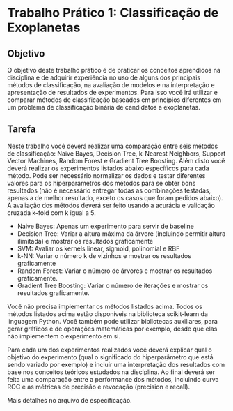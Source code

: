 # Trabalho Prático 1: Classificação de Exoplanetas
## Objetivo
O objetivo deste trabalho prático é de praticar os conceitos aprendidos na disciplina e de adquirir experiência no uso de alguns dos principais métodos de classificação, na avaliação de modelos e na interpretação e apresentação de resultados de experimentos. Para isso você irá utilizar e comparar métodos de classificação baseados em princípios diferentes em um problema de classificação binária de candidatos a exoplanetas.

## Tarefa

Neste trabalho você deverá realizar uma comparação entre seis métodos de classificação: Naive Bayes, Decision Tree, k-Nearest Neighbors, Support Vector Machines, Random Forest e Gradient Tree Boosting. Além disto você deverá realizar os experimentos listados abaixo específicos para cada método. Pode ser necessário normalizar os dados e testar diferentes valores para os hiperparâmetros dos métodos para se obter bons resultados (não é necessário entregar todas as combinações testadas, apenas a de melhor resultado, exceto os casos que foram pedidos abaixo). A avaliação dos métodos deverá ser feito usando a acurácia e validação cruzada k-fold com k igual a 5.

- Naive Bayes: Apenas um experimento para servir de baseline
- Decision Tree: Variar a altura máxima da árvore (incluindo permitir altura ilimitada) e mostrar os resultados graficamente
- SVM: Avaliar os kernels linear, sigmoid, polinomial e RBF
- k-NN: Variar o número k de vizinhos e mostrar os resultados graficamente
- Random Forest: Variar o número de árvores e mostrar os resultados graficamente.
- Gradient Tree Boosting: Variar o número de iterações e mostrar os resultados graficamente.

Você não precisa implementar os métodos listados acima. Todos os métodos listados acima estão disponíveis na biblioteca scikit-learn da linguagem Python. Você também pode utilizar bibliotecas auxiliares, para gerar gráficos e de operações matemáticas por exemplo, desde que elas não implementem o experimento em si.

Para cada um dos experimentos realizados você deverá explicar qual o objetivo do experimento (qual o significado do hiperparâmetro que está sendo variado por exemplo) e incluir uma interpretação dos resultados com base nos conceitos teóricos estudados na disciplina. Ao final deverá ser feita uma comparação entre a performance dos métodos, incluindo curva ROC e as métricas de precisão e revocação (precision e recall).

Mais detalhes no arquivo de especificação.
